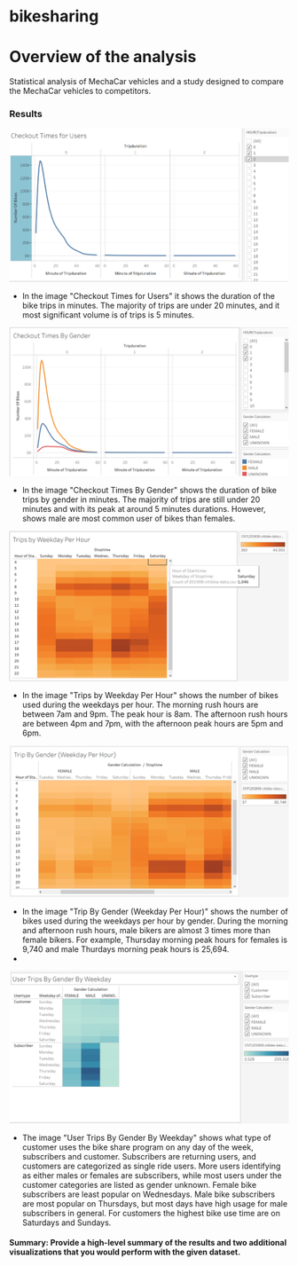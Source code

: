 # bikesharing

# Overview of the analysis

Statistical analysis of MechaCar vehicles and a study designed to compare the MechaCar vehicles to competitors.

### Results

![image1](https://github.com/padilladaniela/bikesharing/blob/main/Resources/Challenge_1.png)

* In the image "Checkout Times for Users" it shows the duration of the bike trips in minutes. The majority of trips are under 20 minutes, and it most significant volume is of trips is 5 minutes.

![image2](https://github.com/padilladaniela/bikesharing/blob/main/Resources/Challenge_2.png)

* In the image "Checkout Times By Gender" shows the duration of bike trips by gender in minutes. The majority of trips are still under 20 minutes and with its peak at around 5 minutes durations. However, shows male are most common user of bikes than females.

![image3](https://github.com/padilladaniela/bikesharing/blob/main/Resources/Challenge_3.png)

* In the image "Trips by Weekday Per Hour" shows the number of bikes used during the weekdays per hour. The morning rush hours are between 7am and 9pm. The peak hour is 8am. The afternoon rush hours are between 4pm and 7pm, with the afternoon peak hours are 5pm and 6pm.

![image4](https://github.com/padilladaniela/bikesharing/blob/main/Resources/Challenge_24png.png)

* In the image "Trip By Gender (Weekday Per Hour)" shows the number of bikes used during the weekdays per hour by gender. During the morning and afternoon rush hours, male bikers are almost 3 times more than female bikers. For example, Thursday morning peak hours for females is 9,740 and male Thurdays morning peak hours is 25,694.
* 
![image4](https://github.com/padilladaniela/bikesharing/blob/main/Resources/Challenge_5.png)

* The image "User Trips By Gender By Weekday" shows what type of customer uses the bike share program on any day of the week, subscribers and customer. Subscribers are returning users, and customers are categorized as single ride users. More users identifying as either males or females are subscribers, while most users under the customer categories are listed as gender unknown. Female bike subscribers are least popular on Wednesdays. Male bike subscribers are most popular on Thursdays, but most days have high usage for male subscribers in general. For customers the highest bike use time are on Saturdays and Sundays.


#### Summary: Provide a high-level summary of the results and two additional visualizations that you would perform with the given dataset.
